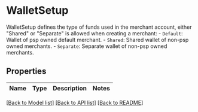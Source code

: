 # WalletSetup

WalletSetup defines the type of funds used in the merchant account, either \"Shared\" or \"Separate\" is allowed when creating a merchant: - `Default`: Wallet of psp owned default merchant. - `Shared`: Shared wallet of non-psp owned merchants. - `Separate`: Separate wallet of non-psp owned merchants. 

## Properties

Name | Type | Description | Notes
------------ | ------------- | ------------- | -------------

[[Back to Model list]](../README.md#documentation-for-models) [[Back to API list]](../README.md#documentation-for-api-endpoints) [[Back to README]](../README.md)


